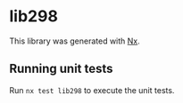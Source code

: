 # lib298

This library was generated with [Nx](https://nx.dev).

## Running unit tests

Run `nx test lib298` to execute the unit tests.
